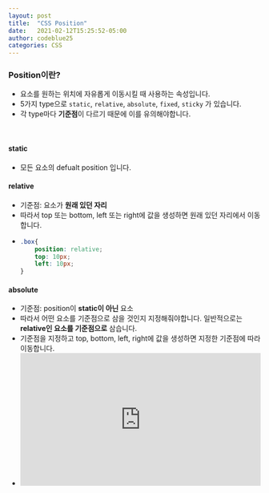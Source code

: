 ```yaml
---
layout: post
title:  "CSS Position"
date:   2021-02-12T15:25:52-05:00
author: codeblue25
categories: CSS
---
```


<h3>Position이란?</h3>

* 요소를 원하는 위치에 자유롭게 이동시킬 때 사용하는 속성입니다.
* 5가지 type으로 `static`, `relative`, `absolute`, `fixed`, `sticky` 가 있습니다.
* 각 type마다 **기준점**이 다르기 때문에 이를 유의해야합니다.

<br />

<h4>static</h4>

* 모든 요소의 defualt position 입니다.

<h4>relative</h4>

* 기준점: 요소가 **원래 있던 자리**
* 따라서 top 또는 bottom, left 또는 right에 값을 생성하면 원래 있던 자리에서 이동합니다.
* ```css
  .box{
      position: relative;
      top: 10px;
      left: 10px;
  }
  ```

<h4>absolute</h4>

* 기준점: position이 **static이 아닌** 요소
* 따라서 어떤 요소를 기준점으로 삼을 것인지 지정해줘야합니다. 일반적으로는 **relative인 요소를 기준점으로** 삼습니다. 
* 기준점을 지정하고 top, bottom, left, right에 값을 생성하면 지정한 기준점에 따라 이동합니다.
* <iframe height="265" style="width: 100%;" scrolling="no" title="poNNGjr" src="https://codepen.io/codeblue25/embed/poNNGjr?height=265&theme-id=dark&default-tab=html,result" frameborder="no" loading="lazy" allowtransparency="true" allowfullscreen="true">
  See the Pen <a href='https://codepen.io/codeblue25/pen/poNNGjr'>poNNGjr</a> by CHOI SUN YOUNG
  (<a href='https://codepen.io/codeblue25'>@codeblue25</a>) on <a href='https://codepen.io'>CodePen</a>.
  * Mama(빨강) 박스는 `position: static;` 이고 Grandma(회색) 박스는 `position: relative` 입니다.
  * 따라서 Baby(파랑) 박스는 Grandma박스를 기준으로 위에서 10px, 왼쪽에서 10px 떨어진 곳에 위치합니다.

<h4>fixed</h4>

* `absolute`와 동일하게 이동하지만 기준점에서 차이점이 나타납니다.
* 기준점: **viewport** 크기
* viewport: 사용자가 보고있는 브라우저의 크기

<h4>z-index</h4>

* position 속성이 설정된 요소들 간에 z축 위치를 나타냅니다.
* 속성값으로는 정수를 사용합니다. 
* ```css
  z-index: 1;
  ```
* 속성값이 클 수록 높은 레이어에 속하고 낮은 레이어를 덮는 모양으로 렌더링됩니다.